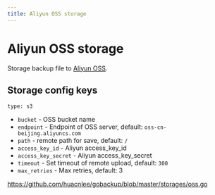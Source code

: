 ```yaml
---
title: Aliyun OSS storage
---
```


# Aliyun OSS storage

Storage backup file to [Aliyun OSS](https://www.aliyun.com/product/oss).

## Storage config keys

`type: s3`

- `bucket` - OSS bucket name
- `endpoint` - Endpoint of OSS server, default: `oss-cn-beijing.aliyuncs.com`
- `path` - remote path for save, default: `/`
- `access_key_id` - Aliyun access_key_id
- `access_key_secret` - Aliyun access_key_secret
- `timeout` - Set timeout of remote upload, default: `300`
- `max_retries` - Max retries, default: 3

https://github.com/huacnlee/gobackup/blob/master/storages/oss.go
